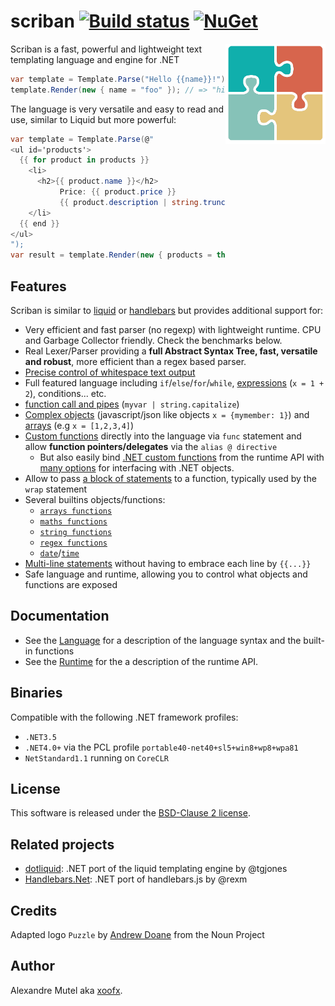 # scriban [![Build status](https://ci.appveyor.com/api/projects/status/ig5kv8r63bqjsd9a?svg=true)](https://ci.appveyor.com/project/xoofx/scriban)   [![NuGet](https://img.shields.io/nuget/v/Scriban.svg)](https://www.nuget.org/packages/Scriban/)

<img align="right" width="160px" height="160px" src="img/scriban.png">

Scriban is a fast, powerful and lightweight text templating language and engine for .NET

```C#
var template = Template.Parse("Hello {{name}}!")
template.Render(new { name = "foo" }); // => "hi foo!" 
```

The language is very versatile and easy to read and use, similar to Liquid but more powerful:

```C#
var template = Template.Parse(@"
<ul id='products'>
  {{ for product in products }}
    <li>
      <h2>{{ product.name }}</h2>
           Price: {{ product.price }}
           {{ product.description | string.truncate 15 }}
    </li>
  {{ end }}
</ul>
");
var result = template.Render(new { products = this.ProductList });
```

## Features

Scriban is similar to [liquid](http://liquidmarkup.org/) or [handlebars](http://handlebarsjs.com/) but provides additional support for:

- Very efficient and fast parser (no regexp) with lightweight runtime. CPU and Garbage Collector friendly. Check the benchmarks below.
- Real Lexer/Parser providing a **full Abstract Syntax Tree, fast, versatile and robust**, more efficient than a regex based parser.
- [Precise control of whitespace text output](doc/language.md#14-whitespace-control)
- Full featured language including `if`/`else`/`for`/`while`, [expressions](doc/language.md#8-expressions) (`x = 1 + 2`), conditions... etc.
- [function call and pipes](doc/language.md#88-function-call-expression) (`myvar | string.capitalize`)
- [Complex objects](doc/language.md#5-objects) (javascript/json like objects `x = {mymember: 1}`) and [arrays](doc/language.md#6-arrays) (e.g `x = [1,2,3,4]`)
- [Custom functions](doc/language.md#7-functions) directly into the language via `func` statement and allow **function pointers/delegates** via the `alias @ directive`
  - But also easily bind [.NET custom functions](doc/runtime.md#imports-functions-from-a-net-class) from the runtime API with [many options](doc/runtime.md#the-scriptobject) for interfacing with .NET objects.
- Allow to pass [a block of statements](doc/language.md#98-wrap-function-arg1argn--end) to a function, typically used by the `wrap` statement
- Several builtins objects/functions:
  - [`arrays functions`](doc/language.md#101-array-functions)
  - [`maths functions`](doc/language.md#102-math-functions)
  - [`string functions`](doc/language.md#103-string-functions)
  - [`regex functions`](doc/language.md#104-regex)
  - [`date`](doc/language.md#106-datetime)/[`time`](doc/language.md#107-timespan)
- [Multi-line statements](doc/language.md#11-code-block) without having to embrace each line by `{{...}}`
- Safe language and runtime, allowing you to control what objects and functions are exposed

## Documentation

* See the [Language](doc/language.md) for a description of the language syntax and the built-in functions
* See the [Runtime](doc/runtime.md) for the a description of the runtime API. 

## Binaries

Compatible with the following .NET framework profiles:

- `.NET3.5`
- `.NET4.0+` via the PCL profile `portable40-net40+sl5+win8+wp8+wpa81`
- `NetStandard1.1` running on `CoreCLR`

## License

This software is released under the [BSD-Clause 2 license](http://opensource.org/licenses/BSD-2-Clause). 

## Related projects

* [dotliquid](https://github.com/dotliquid/dotliquid): .NET port of the liquid templating engine by @tgjones
* [Handlebars.Net](https://github.com/rexm/Handlebars.Net): .NET port of handlebars.js by @rexm

## Credits

Adapted logo `Puzzle` by [Andrew Doane](https://thenounproject.com/andydoane/) from the Noun Project

## Author

Alexandre Mutel aka [xoofx](http://xoofx.com).
